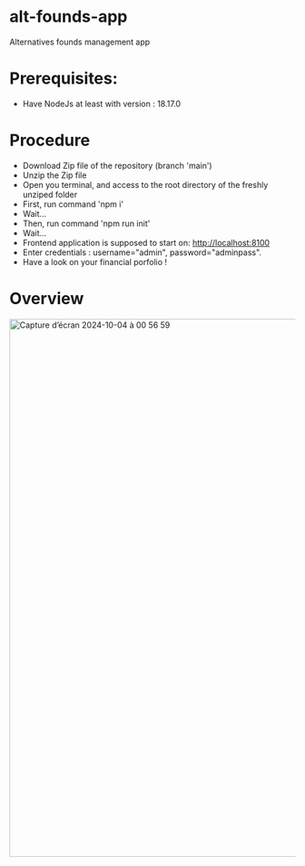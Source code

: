 # alt-founds-app
Alternatives founds management app

# Prerequisites:
- Have NodeJs at least with version : 18.17.0

# Procedure
- Download Zip file of the repository (branch 'main')
- Unzip the Zip file
- Open you terminal, and access to the root directory of the freshly unziped folder
- First, run command 'npm i'
- Wait...
- Then, run command 'npm run init'
- Wait...
- Frontend application is supposed to start on: [http://localhost:8100](http://localhost:8100)
- Enter credentials : username="admin", password="adminpass".
- Have a look on your financial porfolio !

# Overview
<img width="948" alt="Capture d’écran 2024-10-04 à 00 56 59" src="https://github.com/user-attachments/assets/fd1562ab-0c32-4944-a55d-5f68ddcee774">
